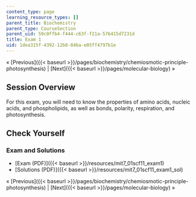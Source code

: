```yaml
---
content_type: page
learning_resource_types: []
parent_title: Biochemistry
parent_type: CourseSection
parent_uid: 59c0ffb4-f444-c63f-f21a-576415d7231d
title: Exam 1
uid: 1dea315f-4392-12b8-84ba-e05ff4797b1e
---
```


« [Previous]({{< baseurl >}}/pages/biochemistry/chemiosmotic-principle-photosynthesis) | [Next]({{< baseurl >}}/pages/molecular-biology) »

Session Overview
----------------

For this exam, you will need to know the properties of amino acids, nucleic acids, and phospholipids, as well as bonds, polarity, respiration, and photosynthesis.

Check Yourself
--------------

### Exam and Solutions

*   [Exam (PDF)]({{< baseurl >}}/resources/mit7_01scf11_exam1)
*   [Solutions (PDF)]({{< baseurl >}}/resources/mit7_01scf11_exam1_sol)

« [Previous]({{< baseurl >}}/pages/biochemistry/chemiosmotic-principle-photosynthesis) | [Next]({{< baseurl >}}/pages/molecular-biology) »